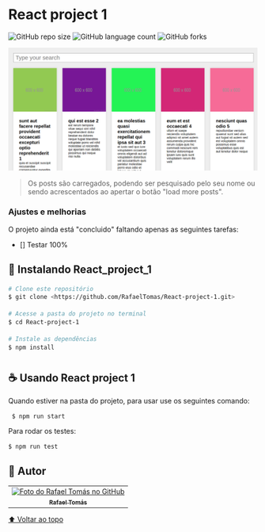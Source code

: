 # React project 1

![GitHub repo size](https://img.shields.io/github/repo-size/rafaeltomas/React-project-1?style=for-the-badge)
![GitHub language count](https://img.shields.io/github/languages/count/rafaeltomas/React-project-1?style=for-the-badge)
![GitHub forks](https://img.shields.io/github/forks/rafaeltomas/React-project-1?style=for-the-badge)


<img src="./public/Readme.png" alt="imagem do site">

> Os posts são carregados, podendo ser pesquisado pelo seu nome ou sendo acrescentados ao apertar o botão "load more posts".

### Ajustes e melhorias

O projeto ainda está "concluido" faltando apenas as seguintes tarefas:

- [] Testar 100%

## 🚀 Instalando React_project_1

```bash
# Clone este repositório
$ git clone <https://github.com/RafaelTomas/React-project-1.git>

# Acesse a pasta do projeto no terminal
$ cd React-project-1

# Instale as dependências
$ npm install

```

#

## ☕ Usando React project 1

Quando estiver na pasta do projeto, para usar use os seguintes comando:

```
 $ npm run start
```

Para rodar os testes:

```
$ npm run test
```

## 🤝 Autor

<table>
  <tr>
    <td align="center">
      <a href="#">
        <img src="https://avatars.githubusercontent.com/u/73807228?s=96&v=4" width="100px;" alt="Foto do Rafael Tomás no GitHub"/><br>
        <sub>
          <b>Rafael Tomás</b>
        </sub>
      </a>
    </td>
  </tr>
</table>

[⬆ Voltar ao topo](#React-project-1)<br>
